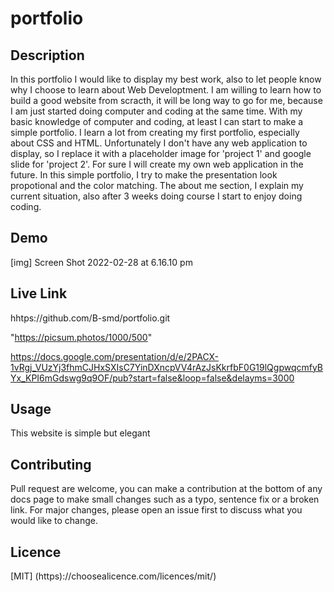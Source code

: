 # portfolio

## Description
In this portfolio I would like to display my best work, also to let people know why I choose to learn about Web Developtment. I am willing to learn how to build a good website from scracth, it will be long way to go for me, because I am just started doing computer and coding at the same time. With my basic knowledge of computer and coding, at least I can start to make a simple portfolio. I learn a lot from creating my first portfolio, especially about CSS and HTML. Unfortunately I don't have any web application to display, so I replace it with a placeholder image for 'project 1' and google slide for 'project 2'. For sure I will create my own web application in the future. In this simple portfolio, I try to make the presentation look propotional and the color matching. The about me section, I explain my current situation, also after 3 weeks doing course I start to enjoy doing coding.
  


## Demo
[img] Screen Shot 2022-02-28 at 6.16.10 pm



## Live Link
hhtps://github.com/B-smd/portfolio.git

"https://picsum.photos/1000/500" 

https://docs.google.com/presentation/d/e/2PACX-1vRgj_VUzYj3fhmCJHxSXIsC7YinDXncpVV4rAzJsKkrfbF0G19lQgpwqcmfyBYx_KPI6mGdswg9q9OF/pub?start=false&loop=false&delayms=3000 

## Usage
This website is simple but elegant


## Contributing
Pull request are welcome, you can make a contribution at the bottom of any docs page to make small changes such as a typo, sentence fix or a broken link. For major changes, please open an issue first to discuss what you would like to change.


## Licence
[MIT]
(https)://choosealicence.com/licences/mit/)


